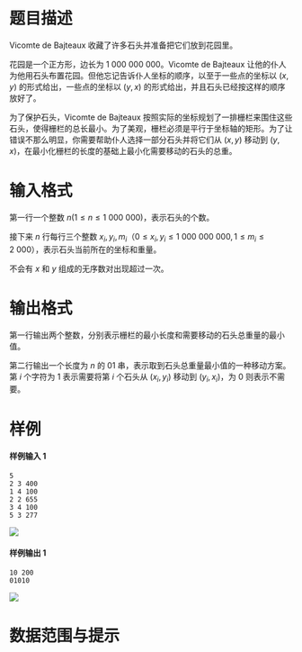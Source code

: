 
# 题目描述

Vicomte de Bajteaux 收藏了许多石头并准备把它们放到花园里。

花园是一个正方形，边长为 $1\ 000\ 000\ 000$。Vicomte de Bajteaux 让他的仆人为他用石头布置花园。但他忘记告诉仆人坐标的顺序，以至于一些点的坐标以 $(x,y)$ 的形式给出，一些点的坐标以 $(y,x)$ 的形式给出，并且石头已经按这样的顺序放好了。

为了保护石头，Vicomte de Bajteaux 按照实际的坐标规划了一排栅栏来围住这些石头，使得栅栏的总长最小。为了美观，栅栏必须是平行于坐标轴的矩形。为了让错误不那么明显，你需要帮助仆人选择一部分石头并将它们从 $(x,y)$ 移动到 $(y,x)$，在最小化栅栏的长度的基础上最小化需要移动的石头的总重。

# 输入格式

第一行一个整数 $n (1 \le n \le 1\ 000\ 000)$，表示石头的个数。

接下来 $n$ 行每行三个整数 $x_i, y_i, m_i$（$0 \le x_i,y_i \le 1\ 000\ 000\ 000, 1 \le m_i \le 2\ 000$），表示石头当前所在的坐标和重量。

不会有 $x$ 和 $y$ 组成的无序数对出现超过一次。

# 输出格式

第一行输出两个整数，分别表示栅栏的最小长度和需要移动的石头总重量的最小值。

第二行输出一个长度为 $n$ 的 01 串，表示取到石头总重量最小值的一种移动方案。第 $i$ 个字符为 $1$ 表示需要将第 $i$ 个石头从 $(x_i, y_i)$ 移动到 $(y_i, x_i)$，为 $0$ 则表示不需要。

# 样例

#### 样例输入 1
```plain
5
2 3 400
1 4 100
2 2 655
3 4 100
5 3 277
```
![](source/loj/2655/img/aHR0cHM6Ly9tYWluLmVkdS5wbC9lbi9pbWFnZXMvT0kxNC9za2Fpbi5naWY=.gif)

#### 样例输出 1
```plain
10 200
01010
```
![](source/loj/2655/img/aHR0cHM6Ly9tYWluLmVkdS5wbC9lbi9pbWFnZXMvT0kxNC9za2FvdXQuZ2lm.gif)

# 数据范围与提示



